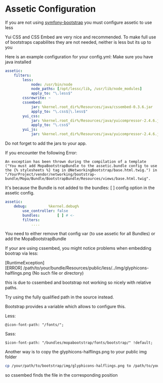 Assetic Configuration
=====================

If you are not using [symfony-bootstrap](http://github.com/phiamo/symfony-bootstrap) you must configure assetic to use less

Yui CSS and CSS Embed are very nice and recommended.
To make full use of bootstraps capabilites they are not needed, neither is less but its up to you

Here is an example configuration for your config.yml:
Make sure you have java installed

``` yaml
assetic:
    filters:
        less:
            node: /usr/bin/node
            node_paths: [/opt/lessc/lib, /usr/lib/node_modules]
            apply_to: "\.less$"
        cssrewrite: ~
        cssembed:
            jar: %kernel.root_dir%/Resources/java/cssembed-0.3.6.jar
            apply_to: "\.css$|\.less$"
        yui_css:
            jar: %kernel.root_dir%/Resources/java/yuicompressor-2.4.6.jar
            apply_to: "\.css$"
        yui_js:
            jar: %kernel.root_dir%/Resources/java/yuicompressor-2.4.6.jar
```

Do not forget to add the jars to your app.

If you encounter the following Error:

```
An exception has been thrown during the compilation of a template ("You must add MopaBootstrapBundle to the assetic.bundle config to use the {% stylesheets %} tag in @NetworkingBootstrap/base.html.twig.") in "/YourProject/vendor/networking/bootstrap-bundle/Mopa/Bundle/BootstrapBundle/Resources/views/base.html.twig".
```

It's because the Bundle is not added to the bundles: [ ] config option in the assetic config.

``` yaml
assetic:
    debug:          %kernel.debug%
        use_controller: false
        bundles:        [ ] # <-
        filters:
            ....
```

You need to either remove that config var (to use assetic for all Bundles) or add the MopaBootstrapBundle

If your are using cssembed, you might notice problems when embedding bootrap via less:

[RuntimeException]                                                                                                                                   
  [ERROR] /path/to/your/bundle/Resources/public/less/../img/glyphicons-halflings.png (No such file or directory)  

this is due to cssembed and bootstrap not working so nicely with relative paths.

Try using the fully qualified path in the source instead.

Bootstrap provides a variable which allows to configure this.

Less:

```
@icon-font-path: "/fonts/";
```

Sass:

```
$icon-font-path: "/bundles/mopabootstrap/fonts/bootstrap/" !default;
```

Another way is to copy the glyphicons-halflings.png to your public img folder

``` bash
cp /your/path/to/bootstrap/img/glyphicons-halflings.png to /path/to/your/bundle/Resources/public/img/
```

so cssembed finds the file in the corresponding position
